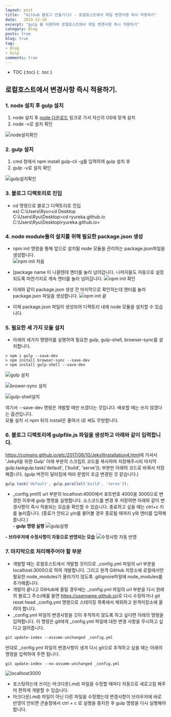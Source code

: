 ```yaml
---
layout: post
title:  "Github 블로그 만들기(3) - 로컬호스트에서 파일 변경사항 즉시 적용하기"
date:   2019-12-18
excerpt: "gulp 를 이용하여 로컬호스트에서 파일 변경사항 즉시 적용하기"
category: Blog
posts: true
blog: true
tag:
- Blog
- Gulp
comments: true
---
```


* TOC
{:toc}
{: .toc }

## 로컬호스트에서 변경사항 즉시 적용하기.
### 1. node 설치 후 gulp 설치  
1) node 설치 후
[node 다운로드](https://nodejs.org/ko/download/) 링크로 가서 자신의 OS에 맞게 설치  
2) node -v로 설치 확인 

![node설치확인](https://user-images.githubusercontent.com/51772104/71188526-79c35400-22c4-11ea-8388-5b20945420e4.PNG)
    
### 2. gulp 설치  
1) cmd 창에서 npm install gulp-cli -g를 입력하여 gulp 설치 후  
2) gulp -v로 설치 확인  

![gulp설치확인](https://user-images.githubusercontent.com/51772104/71188532-7b8d1780-22c4-11ea-9972-2d27ef6763a9.PNG)

### 3. 블로그 디렉토리로 진입
- cd 명령으로 블로그 디렉토리로 진입  
 ex) C:\Users\Ryu>cd Desktop  
 C:\Users\Ryu\Desktop>cd ryureka.github.io  
 C:\Users\Ryu\Desktop\ryureka.github.io>  

### 4. node module들의 설치를 위해 필요한 package.json 생성
- npm init 명령을 통해 앞으로 설치될 node 모듈을 관리하는 package.json파일을 생성합니다.  
![npm init 처음](https://user-images.githubusercontent.com/51772104/71188799-fbb37d00-22c4-11ea-938f-fd3fdcbafb83.PNG)
- [package name 이 나올텐데 엔터를 눌러 넘어갑니다.
나머지들도 자동으로 설정되도록 마찬가지로 계속 엔터를 눌러 넘어갑니다.
![npm init 확인](https://user-images.githubusercontent.com/51772104/71188910-37e6dd80-22c5-11ea-9290-a9a7ceae38b3.PNG)
- 아래와 같이 package.json 생성 전 마지막으로 확인하는데 엔터를 눌러 package.json 파일을 생성합니다.
![npm init 끝](https://user-images.githubusercontent.com/51772104/71188806-feae6d80-22c4-11ea-99da-29d8deb8baa7.PNG)

- 이제 package.json 파일이 생성되어 디렉토리 내에 node  모듈을 설치할 수 있습니다.  

### 5. 필요한 세 가지 모듈 설치
- 아래의 세가지 명령어를 실행하여 필요한 gulp, gulp-shell, browser-sync를 설치합니다.  
~~~  
> npm i gulp --save-dev  
> npm install browser-sync --save-dev  
> npm install gulp-shell --save-dev  
~~~  

![gulp 설치](https://user-images.githubusercontent.com/51772104/71188403-3ff24d80-22c4-11ea-9366-f51abc7f3ca6.PNG)

![brower-sync 설치](https://user-images.githubusercontent.com/51772104/71188427-4d0f3c80-22c4-11ea-9833-b03e4d5b6466.PNG)

![gulp-shell설치](https://user-images.githubusercontent.com/51772104/71188455-58fafe80-22c4-11ea-9ccf-596f2e53d931.PNG)

여기서 --save-dev 명령은 개발할 때만 쓰겠다는 것입니다.   배포할 때는 쓰지 않겠다는 옵션입니다.  
모듈 설치 시 npm 뒤의 install은 줄여서 i로 써도  무방합니다.  
  
### 6. 블로그 디렉토리에 gulpfile.js 파일을 생성하고 아래와 같이 입력합니다.  
<a href="https://comsiro.github.io/etc/2017/06/10/JekyllInstallation4.html" target="_blank">https://comsiro.github.io/etc/2017/06/10/JekyllInstallation4.html</a>에 가셔서 'Jekyll을 위한 Gulp' 아래 부분의 스크립트 코드를 복사하여 저장해주시되 마지막 gulp.taskgulp.task('default', ['build', 'serve']); 부분만 아래의 코드로 바꿔서 저장해줍니다. (gulp 버전이 달라짐에 따라 문법이 조금 변경된 것 같습니다.)
~~~ javascript
gulp.task('default', gulp.parallel('build', 'serve'));
~~~
- _config.yml의 url 부분의 localhost:4000에서 
포트번호 4000을 3000으로 변경한 이후에 gulp 명령을 실행합니다. 소스코드를 변경 후 저장하면 아래와 같이 변경사항이 즉시 적용되는 모습을 확인할 수 있습니다. 종료하고 싶을 때는 ctrl+c 키를 눌러줍니다. (종료가 안되고 y/n를 물어볼 경우 종료될 때까지 y와 엔터를 입력해줍니다.)  
**- gulp 명령 실행**
![gulp실행](https://user-images.githubusercontent.com/51772104/71189065-901ddf80-22c5-11ea-9977-dc4d3857aa1f.PNG)

**- 브라우저에 수정사항이 자동으로 반영되는 모습**
![수정사항 자동 반영](https://user-images.githubusercontent.com/51772104/71187913-5f3cab00-22c3-11ea-963f-c8da78a1bda6.gif)

### 7. 마지막으로 처리해주어야 할 부분
- 개발할 때는 로컬호스트에서 개발할 것이므로 _config.yml 파일의 url 부분을 localhost:3000으로 하여 개발합니다. 그리고 원격 GitHub 저장소에 로컬에서만 필요한 node_modules가 올라가지 않도록 .gitignore파일에 node_modules를 추가해줍니다.
- 개발이 끝나고 GitHub에 올릴 경우에는 _config.yml 파일의 url 부분을 다시 원래의 블로그 주소(예를 들면 https://username.github.io)로 다시 수정하거나 git reset head _config.yml 명령으로 스테이징 목록에서 제외하고 원격저장소에 올려야 합니다.
- _config.yml 파일의 변경사항을 깃이 추적하지 않도록 하고 싶다면 아래의 명령을 입력합니다.
이 명령은 git에게 _config.yml 파일에 대한 변경 사항을 무시하고 싶다고 알려줍니다.
~~~
git update-index --assume-unchanged _config.yml
~~~
반대로 _config.yml 파일의 변경사항이 생겨 다시 git으로 추적하고 싶을 때는 아래의 명령을 입력하여 주면 됩니다. 
~~~
git update-index --no-assume-unchanged _config.yml
~~~

![localhost3000](https://user-images.githubusercontent.com/51772104/71189076-957b2a00-22c5-11ea-8557-9a2ce2b3abe8.PNG)
  
- 포스팅하는데 쓰이는 마크다운(.md) 파일을 수정할 때마다  자동으로 새로고침 해주어 편하게 개발할 수 있습니다.  
- 마크다운(.md) 파일이 아닌 다른 파일을 수정했는데 변경사항이 브라우저에 바로 반영이 안되면 콘솔창에서 ctrl + c 로 실행을 중지한 후 gulp 명령을 다시 실행해야합니다.